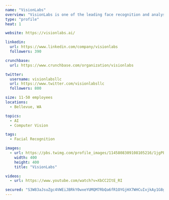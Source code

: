 ```yaml
---
name: "VisionLabs"
overview: "VisionLabs is one of the leading face recognition and analysis solutions vendors. VisionLabs products are based on state-of-the-art algorithms and technologies, developed by the company."
type: "profile"
heat: 1

website: https://visionlabs.ai/

linkedin:
  url: https://www.linkedin.com/company/visionlabs
  followers: 390

crunchbase:
  url: https://www.crunchbase.com/organization/visionlabs

twitter:
  username: visionlabsllc
  url: https://www.twitter.com/visionlabsllc
  followers: 800

size: 11-50 employees
locations:
  - Bellevue, WA

topics:
  - AI
  - Computer Vision

tags:
  - Facial Recognition

images:
  - url: https://pbs.twimg.com/profile_images/1145808309108105216/1jgPEkV0_400x400.png
    width: 400
    height: 400
    title: "VisionLabs"

videos:
  - url: https://www.youtube.com/watch?v=XbCC2ItE_RI

secured: "S3W83aJsuZgc4VWEiJBRkY0wxeYUMQM7RbQa6fR1OYGjHX7WHCuIxjkAy1G8gBYPUna9ON9mpNe2H7Q6kp55ZeSVMW7nuHO84Lx0hqGZGJCq6+7Qz2yB2WWGsNhe0cUu8hreU/6Vd07i1ZH3s0FKTgWIzbWlu4K39vD2mPbvWbknb9J3V4+PbUuqLvWlV7Uqvic/6ndgienrO/bBFqAXJIkQqyWdr+MvMkgXbZPs5YPIqnwHAlkMFMRwOnAmu4qw1ewqe1gOpKsBEfZe3ZjVbF36UIV1LwClrUbohiedrU9B8J/cJX0ks74/h6kmU1dX;Chu8sOKt9ie3oNn7sa/l/g=="
---
```



